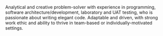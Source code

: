 Analytical and creative problem-solver with experience in programming, software architecture/development, laboratory and UAT testing, who is passionate about writing elegant code. Adaptable and driven, with strong work ethic and ability to thrive in team-based or individually-motivated settings.
<!--
**Crazy-Frazee/Crazy-Frazee** is a ✨ _special_ ✨ repository because its `README.md` (this file) appears on your GitHub profile.

Here are some ideas to get you started:

- 🔭 I’m currently working on ...
- 🌱 I’m currently learning ...
- 👯 I’m looking to collaborate on ...
- 🤔 I’m looking for help with ...
- 💬 Ask me about ...
- 📫 How to reach me: ...
- 😄 Pronouns: ...
- ⚡ Fun fact: ...
-->
